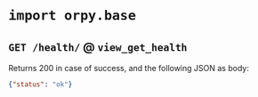 # `import orpy.base`

## `GET /health/` @ `view_get_health`

Returns 200 in case of success, and the following JSON as body:

```json
{"status": "ok"}
```
